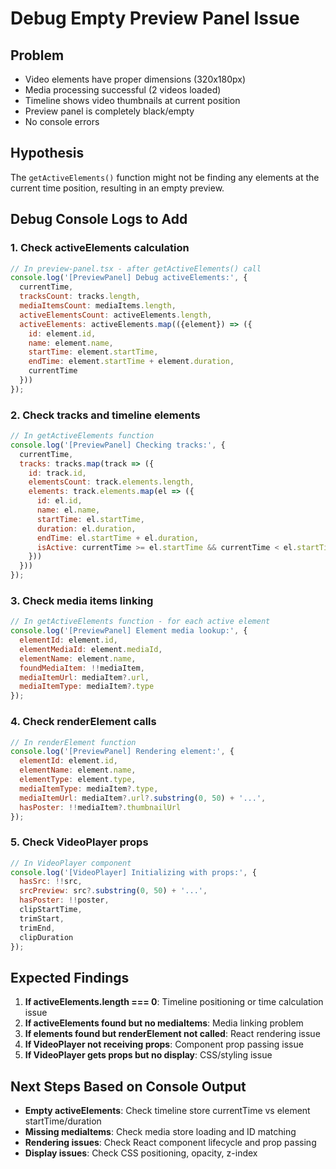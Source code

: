 # Debug Empty Preview Panel Issue

## Problem
- Video elements have proper dimensions (320x180px)
- Media processing successful (2 videos loaded)
- Timeline shows video thumbnails at current position
- Preview panel is completely black/empty
- No console errors

## Hypothesis
The `getActiveElements()` function might not be finding any elements at the current time position, resulting in an empty preview.

## Debug Console Logs to Add

### 1. Check activeElements calculation
```javascript
// In preview-panel.tsx - after getActiveElements() call
console.log('[PreviewPanel] Debug activeElements:', {
  currentTime,
  tracksCount: tracks.length,
  mediaItemsCount: mediaItems.length,
  activeElementsCount: activeElements.length,
  activeElements: activeElements.map(({element}) => ({
    id: element.id,
    name: element.name,
    startTime: element.startTime,
    endTime: element.startTime + element.duration,
    currentTime
  }))
});
```

### 2. Check tracks and timeline elements
```javascript
// In getActiveElements function
console.log('[PreviewPanel] Checking tracks:', {
  currentTime,
  tracks: tracks.map(track => ({
    id: track.id,
    elementsCount: track.elements.length,
    elements: track.elements.map(el => ({
      id: el.id,
      name: el.name,
      startTime: el.startTime,
      duration: el.duration,
      endTime: el.startTime + el.duration,
      isActive: currentTime >= el.startTime && currentTime < el.startTime + el.duration
    }))
  }))
});
```

### 3. Check media items linking
```javascript
// In getActiveElements function - for each active element
console.log('[PreviewPanel] Element media lookup:', {
  elementId: element.id,
  elementMediaId: element.mediaId,
  elementName: element.name,
  foundMediaItem: !!mediaItem,
  mediaItemUrl: mediaItem?.url,
  mediaItemType: mediaItem?.type
});
```

### 4. Check renderElement calls
```javascript
// In renderElement function
console.log('[PreviewPanel] Rendering element:', {
  elementId: element.id,
  elementName: element.name,
  elementType: element.type,
  mediaItemType: mediaItem?.type,
  mediaItemUrl: mediaItem?.url?.substring(0, 50) + '...',
  hasPoster: !!mediaItem?.thumbnailUrl
});
```

### 5. Check VideoPlayer props
```javascript
// In VideoPlayer component
console.log('[VideoPlayer] Initializing with props:', {
  hasSrc: !!src,
  srcPreview: src?.substring(0, 50) + '...',
  hasPoster: !!poster,
  clipStartTime,
  trimStart,
  trimEnd,
  clipDuration
});
```

## Expected Findings

1. **If activeElements.length === 0**: Timeline positioning or time calculation issue
2. **If activeElements found but no mediaItems**: Media linking problem
3. **If elements found but renderElement not called**: React rendering issue
4. **If VideoPlayer not receiving props**: Component prop passing issue
5. **If VideoPlayer gets props but no display**: CSS/styling issue

## Next Steps Based on Console Output

- **Empty activeElements**: Check timeline store currentTime vs element startTime/duration
- **Missing mediaItems**: Check media store loading and ID matching
- **Rendering issues**: Check React component lifecycle and prop passing
- **Display issues**: Check CSS positioning, opacity, z-index